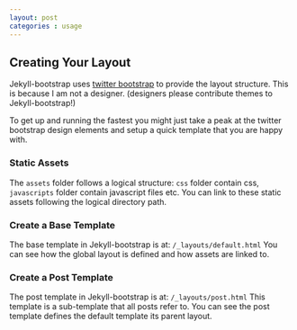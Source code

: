 ```yaml
---
layout: post
categories : usage
---
```



## Creating Your Layout

Jekyll-bootstrap uses [twitter bootstrap](http://twitter.github.com/bootstrap) to provide the layout structure.
This is because I am not a designer. (designers please contribute themes to Jekyll-bootstrap!)

To get up and running the fastest you might just take a peak at the twitter bootstrap design elements
and setup a quick template that you are happy with.


### Static Assets

The `assets` folder follows a logical structure:
`css` folder contain css, `javascripts` folder contain javascript files etc.
You can link to these static assets following the logical directory path.

### Create a Base Template

The base template in Jekyll-bootstrap is at: `/_layouts/default.html`
You can see how the global layout is defined and how assets are linked to.

### Create a Post Template

The post template in Jekyll-bootstrap is at:  `/_layouts/post.html`
This template is a sub-template that all posts refer to. You can see the post template defines
the default template its parent layout. 
